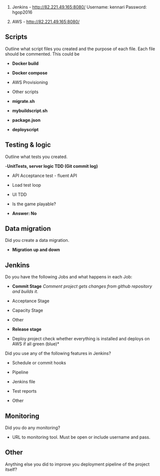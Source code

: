 1. Jenkins - http://82.221.49.165:8080/
   Username: kennari
   Password: hgop2016

2. AWS -  http://82.221.49.165:8080/


## Scripts

Outline what script files you created and the purpose of each file. Each file should be commented. This could be

- __**Docker build**__

- __**Docker compose**__

- AWS Provisioning 

- Other scripts

- __**migrate.sh**__

- __**mybuildscript.sh**__

- __**package.json**__

- __**deployscript**__


## Testing & logic

Outline what tests you created.

-__**UnitTests, server logic TDD (Git commit log)**__

- API Acceptance test - fluent API

- Load test loop

- UI TDD

- Is the game playable?
- **Answer: No**

## Data migration

Did you create a data migration.

- __**Migration up and down**__


## Jenkins

Do you have the following Jobs and what happens in each Job:

- __**Commit Stage**__
 *Comment project gets changes from github repository and builds it.*

- Acceptance Stage

- Capacity Stage

- Other

- __**Release stage**__
 * Deploy project check whether everything is installed and deploys on AWS if all green (blue)*


Did you use any of the following features in Jenkins?

- Schedule or commit hooks

- Pipeline

- Jenkins file

- Test reports

- Other


## Monitoring

Did you do any monitoring?

- URL to monitoring tool. Must be open or include username and pass.


## Other

Anything else you did to improve you deployment pipeline of the project itself?

